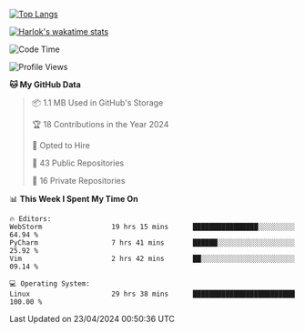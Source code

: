 [![Top Langs](https://github-readme-stats.vercel.app/api/top-langs/?username=remisiki&theme=dracula&layout=compact&hide=Jupyter%20Notebook,CSS,HTML&langs_count=10&exclude_repo=GMM-Demux-GUI)](https://github.com/anuraghazra/github-readme-stats)

[![Harlok's wakatime stats](https://github-readme-stats.vercel.app/api/wakatime?username=@remisiki&theme=dracula&layout=compact&langs_count=10&hide=other,html,css,text,json,markdown,jupyter)](https://github.com/anuraghazra/github-readme-stats)

<!--START_SECTION:waka-->
![Code Time](http://img.shields.io/badge/Code%20Time-793%20hrs%2022%20mins-blue)

![Profile Views](http://img.shields.io/badge/Profile%20Views-1-blue)

**🐱 My GitHub Data** 

> 📦 1.1 MB Used in GitHub's Storage 
 > 
> 🏆 18 Contributions in the Year 2024
 > 
> 💼 Opted to Hire
 > 
> 📜 43 Public Repositories 
 > 
> 🔑 16 Private Repositories 
 > 
📊 **This Week I Spent My Time On** 

```text
🔥 Editors: 
WebStorm                 19 hrs 15 mins      ████████████████░░░░░░░░░   64.94 % 
PyCharm                  7 hrs 41 mins       ██████░░░░░░░░░░░░░░░░░░░   25.92 % 
Vim                      2 hrs 42 mins       ██░░░░░░░░░░░░░░░░░░░░░░░   09.14 % 

💻 Operating System: 
Linux                    29 hrs 38 mins      █████████████████████████   100.00 % 
```


 Last Updated on 23/04/2024 00:50:36 UTC
<!--END_SECTION:waka-->
